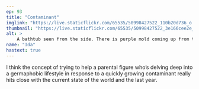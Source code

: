 ```yaml
---
ep: 93
title: "Contaminant"
imglink: "https://live.staticflickr.com/65535/50998427522_110b20d736_o.jpg"
thumbnail: "https://live.staticflickr.com/65535/50998427522_3e166cee2e_q.jpg"
alt: >
    A bathtub seen from the side. There is purple mold coming up from the side with the tap, presumably from the drain.
name: "Ida"
hastext: true
---
```

I think the concept of trying to help a parental figure who’s delving deep into a germaphobic lifestyle in response to a quickly growing contaminant really hits close with the current state of the world and the last year.